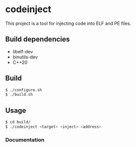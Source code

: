 # codeinject
This project is a tool for injecting code into ELF and PE files.

## Build dependencies
- libelf-dev
- binutils-dev
- C++20

## Build

```bash
$ ./configure.sh
$ ./build.sh
```

## Usage

```bash
$ cd build/
$ ./codeinject <target> <inject> <address>
```

### Documentation